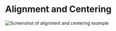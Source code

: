 # Alignment and Centering

![Screenshot of alignment and centering example](https://res.cloudinary.com/gerhynes/image/upload/q_auto/v1549230248/Screenshot_2019-02-03_CSS_Grid_Alignment_and_Centering_rsnwyx.png)
